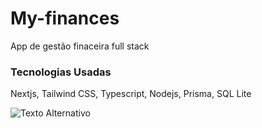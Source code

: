 # My-finances
<p> App de gestão finaceira full stack </p>

<h3> Tecnologias Usadas</h3>
<p> Nextjs, Tailwind CSS, Typescript, Nodejs, Prisma, SQL Lite</p>

<img src="https://i9.ytimg.com/vi_webp/n6KKB5nYZZQ/maxresdefault.webp?v=65b43b8d&sqp=CNiI9q0G&rs=AOn4CLCEZveQal2eA2bO-8WnKpb-GStVpQ" alt="Texto Alternativo">
